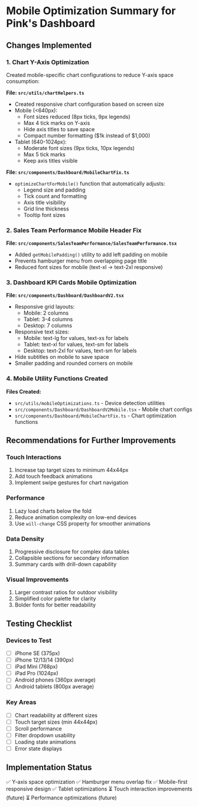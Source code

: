 # Mobile Optimization Summary for Pink's Dashboard

## Changes Implemented

### 1. Chart Y-Axis Optimization
Created mobile-specific chart configurations to reduce Y-axis space consumption:

**File: `src/utils/chartHelpers.ts`**
- Created responsive chart configuration based on screen size
- Mobile (<640px): 
  - Font sizes reduced (8px ticks, 9px legends)
  - Max 4 tick marks on Y-axis
  - Hide axis titles to save space
  - Compact number formatting ($1k instead of $1,000)
- Tablet (640-1024px):
  - Moderate font sizes (9px ticks, 10px legends)
  - Max 5 tick marks
  - Keep axis titles visible

**File: `src/components/Dashboard/MobileChartFix.ts`**
- `optimizeChartForMobile()` function that automatically adjusts:
  - Legend size and padding
  - Tick count and formatting
  - Axis title visibility
  - Grid line thickness
  - Tooltip font sizes

### 2. Sales Team Performance Mobile Header Fix
**File: `src/components/SalesTeamPerformance/SalesTeamPerformance.tsx`**
- Added `getMobilePadding()` utility to add left padding on mobile
- Prevents hamburger menu from overlapping page title
- Reduced font sizes for mobile (text-xl → text-2xl responsive)

### 3. Dashboard KPI Cards Mobile Optimization
**File: `src/components/Dashboard/DashboardV2.tsx`**
- Responsive grid layouts:
  - Mobile: 2 columns
  - Tablet: 3-4 columns  
  - Desktop: 7 columns
- Responsive text sizes:
  - Mobile: text-lg for values, text-xs for labels
  - Tablet: text-xl for values, text-sm for labels
  - Desktop: text-2xl for values, text-sm for labels
- Hide subtitles on mobile to save space
- Smaller padding and rounded corners on mobile

### 4. Mobile Utility Functions Created
**Files Created:**
- `src/utils/mobileOptimizations.ts` - Device detection utilities
- `src/components/Dashboard/DashboardV2Mobile.tsx` - Mobile chart configs
- `src/components/Dashboard/MobileChartFix.ts` - Chart optimization functions

## Recommendations for Further Improvements

### Touch Interactions
1. Increase tap target sizes to minimum 44x44px
2. Add touch feedback animations
3. Implement swipe gestures for chart navigation

### Performance
1. Lazy load charts below the fold
2. Reduce animation complexity on low-end devices
3. Use `will-change` CSS property for smoother animations

### Data Density
1. Progressive disclosure for complex data tables
2. Collapsible sections for secondary information
3. Summary cards with drill-down capability

### Visual Improvements
1. Larger contrast ratios for outdoor visibility
2. Simplified color palette for clarity
3. Bolder fonts for better readability

## Testing Checklist

### Devices to Test
- [ ] iPhone SE (375px) 
- [ ] iPhone 12/13/14 (390px)
- [ ] iPad Mini (768px)
- [ ] iPad Pro (1024px)
- [ ] Android phones (360px average)
- [ ] Android tablets (800px average)

### Key Areas
- [ ] Chart readability at different sizes
- [ ] Touch target sizes (min 44x44px)
- [ ] Scroll performance
- [ ] Filter dropdown usability
- [ ] Loading state animations
- [ ] Error state displays

## Implementation Status
✅ Y-axis space optimization
✅ Hamburger menu overlap fix
✅ Mobile-first responsive design
✅ Tablet optimizations
⏳ Touch interaction improvements (future)
⏳ Performance optimizations (future)